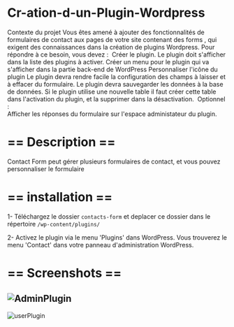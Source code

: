 # Cr-ation-d-un-Plugin-Wordpress
Contexte du projet Vous êtes amené à ajouter des fonctionnalités de formulaires de contact aux pages de votre site contenant des forms , qui exigent des connaissances dans la création de plugins Wordpress.  Pour répondre à ce besoin, vous devez : 
​  Créer le plugin. Le plugin doit s'afficher dans la liste des plugins à activer. Créer un menu pour le plugin qui va s'afficher dans la partie back-end de WordPress Personnaliser l'icône du plugin Le plugin devra rendre facile la configuration des champs à laisser et à effacer du formulaire. Le plugin devra sauvegarder les données à la base de données. Si le plugin utilise une nouvelle table il faut créer cette table dans l'activation du plugin, et la supprimer dans la désactivation. 
​  Optionnel :  
​  Afficher les réponses du formulaire sur l'espace administateur du plugin.

# == Description ==

Contact Form  peut gérer plusieurs formulaires de contact, et vous pouvez personnaliser le formulaire

# == installation ==
1- Téléchargez  le dossier `contacts-form`  et deplacer ce dossier dans le répertoire `/wp-content/plugins/`

2- Activez le plugin via le menu 'Plugins' dans WordPress.
Vous trouverez le menu 'Contact' dans votre panneau d'administration WordPress.

# == Screenshots ==

![AdminPlugin](https://user-images.githubusercontent.com/77882695/170387216-d8dcbb92-7486-4922-9c0e-fe06e70a7328.png)
------------------------------------------------------------------------------------------------------------------------
![userPlugin](https://user-images.githubusercontent.com/77882695/170387240-f90dbbda-2f2e-4cf0-9b9e-7d32a575cde8.png)
